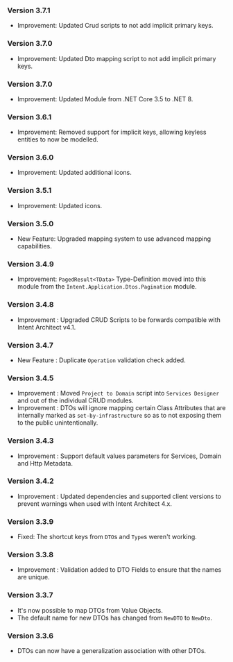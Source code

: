 ### Version 3.7.1

- Improvement: Updated Crud scripts to not add implicit primary keys.

### Version 3.7.0

- Improvement: Updated Dto mapping script to not add implicit primary keys.

### Version 3.7.0

- Improvement: Updated Module from .NET Core 3.5 to .NET 8.

### Version 3.6.1

- Improvement: Removed support for implicit keys, allowing keyless entities to now be modelled.

### Version 3.6.0

- Improvement: Updated additional icons. 

### Version 3.5.1

- Improvement: Updated icons. 

### Version 3.5.0

- New Feature: Upgraded mapping system to use advanced mapping capabilities.

### Version 3.4.9

- Improvement: `PagedResult<TData>` Type-Definition moved into this module from the `Intent.Application.Dtos.Pagination` module.

### Version 3.4.8

- Improvement : Upgraded CRUD Scripts to be forwards compatible with Intent Architect v4.1.

### Version 3.4.7

- New Feature : Duplicate `Operation` validation check added.

### Version 3.4.5

- Improvement : Moved `Project to Domain` script into `Services Designer` and out of the individual CRUD modules.
- Improvement : DTOs will ignore mapping certain Class Attributes that are internally marked as `set-by-infrastructure` so as to not exposing them to the public unintentionally.

### Version 3.4.3

- Improvement : Support default values parameters for Services, Domain and Http Metadata.

### Version 3.4.2

- Improvement : Updated dependencies and supported client versions to prevent warnings when used with Intent Architect 4.x.

### Version 3.3.9

- Fixed: The shortcut keys from `DTO`s and `Type`s weren't working.

### Version 3.3.8

- Improvement : Validation added to DTO Fields to ensure that the names are unique.

### Version 3.3.7

- It's now possible to map DTOs from Value Objects.
- The default name for new DTOs has changed from `NewDTO` to `NewDto`.

### Version 3.3.6

- DTOs can now have a generalization association with other DTOs.
